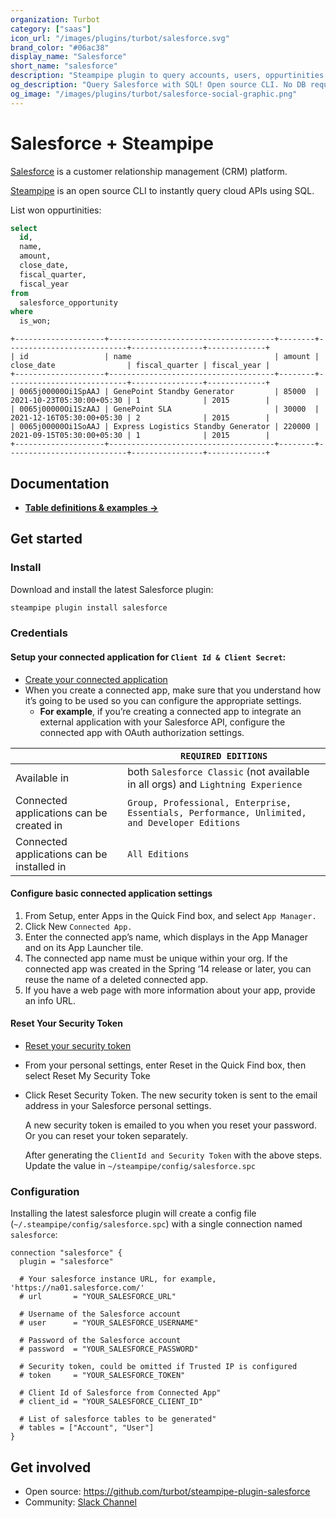 ```yaml
---
organization: Turbot
category: ["saas"]
icon_url: "/images/plugins/turbot/salesforce.svg"
brand_color: "#06ac38"
display_name: "Salesforce"
short_name: "salesforce"
description: "Steampipe plugin to query accounts, users, oppurtinities and more from your Salesforce instance."
og_description: "Query Salesforce with SQL! Open source CLI. No DB required."
og_image: "/images/plugins/turbot/salesforce-social-graphic.png"
---
```


# Salesforce + Steampipe

[Salesforce](https://www.salesforce.com/) is a customer relationship management (CRM) platform.

[Steampipe](https://steampipe.io) is an open source CLI to instantly query cloud APIs using SQL.

List won oppurtinities:

```sql
select
  id,
  name,
  amount,
  close_date,
  fiscal_quarter,
  fiscal_year
from
  salesforce_opportunity
where
  is_won;
```

```
+--------------------+-------------------------------------+--------+---------------------------+----------------+-------------+
| id                 | name                                | amount | close_date                | fiscal_quarter | fiscal_year |
+--------------------+-------------------------------------+--------+---------------------------+----------------+-------------+
| 0065j00000Oi1SpAAJ | GenePoint Standby Generator         | 85000  | 2021-10-23T05:30:00+05:30 | 1              | 2015        |
| 0065j00000Oi1SzAAJ | GenePoint SLA                       | 30000  | 2021-12-16T05:30:00+05:30 | 2              | 2015        |
| 0065j00000Oi1SoAAJ | Express Logistics Standby Generator | 220000 | 2021-09-15T05:30:00+05:30 | 1              | 2015        |
+--------------------+-------------------------------------+--------+---------------------------+----------------+-------------+
```

## Documentation

- **[Table definitions & examples →](/plugins/turbot/salesforce/tables)**

## Get started

### Install

Download and install the latest Salesforce plugin:

```bash
steampipe plugin install salesforce
```

### Credentials

#### Setup your connected application for `Client Id & Client Secret`:

- [Create your connected application](https://trailhead.salesforce.com/en/content/learn/projects/build-a-connected-app-for-api-integration/create-a-connected-app)
- When you create a connected app, make sure that you understand how it’s going to be used so you can configure the appropriate settings.
  - **For example**, if you’re creating a connected app to integrate an external application with your Salesforce API, configure the connected app with OAuth authorization settings.

|                                            | `REQUIRED EDITIONS`                                                                           |
| ------------------------------------------ | --------------------------------------------------------------------------------------------- |
| Available in                               | both `Salesforce Classic` (not available in all orgs) and `Lightning Experience`              |
| Connected applications can be created in   | `Group, Professional, Enterprise, Essentials, Performance, Unlimited, and Developer Editions` |
| Connected applications can be installed in | `All Editions`                                                                                |

#### Configure basic connected application settings

1. From Setup, enter Apps in the Quick Find box, and select `App Manager.`
2. Click New `Connected App.`
3. Enter the connected app’s name, which displays in the App Manager and on its App Launcher tile.
4. The connected app name must be unique within your org. If the connected app was created in the Spring ‘14 release or later, you can reuse the name of a deleted connected app.
5. If you have a web page with more information about your app, provide an info URL.

#### Reset Your Security Token

- [Reset your security token](https://help.salesforce.com/articleView?id=user_security_token.htm&type=5)
- From your personal settings, enter Reset in the Quick Find box, then select Reset My Security Toke
- Click Reset Security Token. The new security token is sent to the email address in your Salesforce personal settings.

  A new security token is emailed to you when you reset your password. Or you can reset your token separately.

  After generating the `ClientId and Security Token` with the above steps. Update the value in `~/steampipe/config/salesforce.spc`

### Configuration

Installing the latest salesforce plugin will create a config file (`~/.steampipe/config/salesforce.spc`) with a single connection named `salesforce`:

```hcl
connection "salesforce" {
  plugin = "salesforce"

  # Your salesforce instance URL, for example, 'https://na01.salesforce.com/'
  # url       = "YOUR_SALESFORCE_URL"

  # Username of the Salesforce account
  # user      = "YOUR_SALESFORCE_USERNAME"

  # Password of the Salesforce account
  # password  = "YOUR_SALESFORCE_PASSWORD"

  # Security token, could be omitted if Trusted IP is configured
  # token     = "YOUR_SALESFORCE_TOKEN"

  # Client Id of Salesforce from Connected App"
  # client_id = "YOUR_SALESFORCE_CLIENT_ID"

  # List of salesforce tables to be generated"
  # tables = ["Account", "User"]
}
```

## Get involved

- Open source: https://github.com/turbot/steampipe-plugin-salesforce
- Community: [Slack Channel](https://steampipe.io/community/join)
